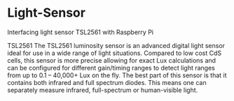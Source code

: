 # Light-Sensor
Interfacing light sensor TSL2561 with Raspberry Pi


TSL2561 The TSL2561 luminosity sensor is an advanced digital light sensor ideal for use in a wide range of light situations. Compared to low cost CdS cells, this sensor is more precise allowing for exact Lux calculations and can be configured for different gain/timing ranges to detect light ranges from up to 0.1 – 40,000+ Lux on the fly. The best part of this sensor is that it contains both infrared and full spectrum diodes. This means one can separately measure infrared, full-spectrum or human-visible light. 


